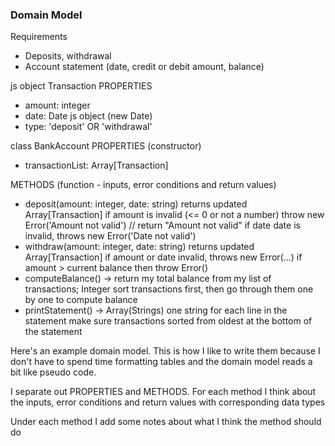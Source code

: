 ### Domain Model

Requirements

- Deposits, withdrawal
- Account statement (date, credit or debit amount, balance)

js object Transaction
PROPERTIES

- amount: integer
- date: Date js object (new Date)
- type: 'deposit' OR 'withdrawal'

class BankAccount
PROPERTIES (constructor)

- transactionList: Array[Transaction]

METHODS (function - inputs, error conditions and return values)

- deposit(amount: integer, date: string) returns updated Array[Transaction]
    if amount is invalid (<= 0 or not a number) throw new Error('Amount not valid') // return "Amount not valid"
    if date date is invalid, throws new Error('Date not valid')
- withdraw(amount: integer, date: string) returns updated Array[Transaction]
    if amount or date invalid, throws new Error(...)
    if amount > current balance then throw Error()
- computeBalance() -> return my total balance from my list of transactions; Integer
    sort transactions first, then go through them one by one to compute balance
- printStatement() -> Array(Strings) one string for each line in the statement
    make sure transactions sorted from oldest at the bottom of the statement

Here's an example domain model. This is how I like to write them because I don't have to spend time formatting tables and the domain model reads a bit like pseudo code.

I separate out PROPERTIES and METHODS. For each method I think about the inputs, error conditions and return values with corresponding data types

Under each method I add some notes about what I think the method should do
